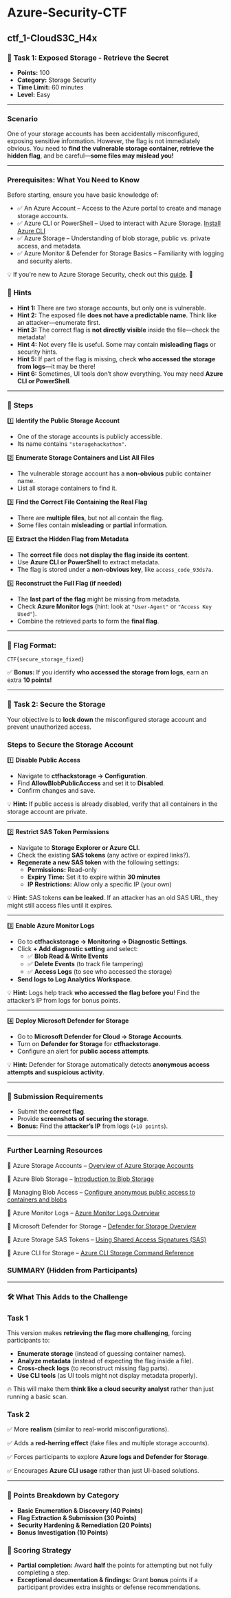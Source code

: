 # Azure-Security-CTF

## ctf_1-CloudS3C_H4x

### 🚀 **Task 1:** Exposed Storage - Retrieve the Secret

- **Points:** 100
- **Category:** Storage Security
- **Time Limit:** 60 minutes
- **Level:** Easy

---

### **Scenario**

One of your storage accounts has been accidentally misconfigured, exposing sensitive information. However, the flag is not immediately obvious. You need to **find the vulnerable storage container, retrieve the hidden flag**, and be careful—**some files may mislead you!**

---

### Prerequisites: What You Need to Know

Before starting, ensure you have basic knowledge of:

- ✅ An Azure Account – Access to the Azure portal to create and manage storage accounts.
- ✅ Azure CLI or PowerShell – Used to interact with Azure Storage. [Install Azure CLI](https://learn.microsoft.com/en-us/cli/azure/install-azure-cli)
- ✅ Azure Storage – Understanding of blob storage, public vs. private access, and metadata.
- ✅ Azure Monitor & Defender for Storage Basics – Familiarity with logging and security alerts.

💡 If you're new to Azure Storage Security, check out this [guide](https://learn.microsoft.com/en-us/azure/storage/blobs/security-recommendations). 🚀

### 🔎 **Hints**

- **Hint 1:** There are two storage accounts, but only one is vulnerable.
- **Hint 2:** The exposed file **does not have a predictable name**. Think like an attacker—enumerate first.
- **Hint 3:** The correct flag is **not directly visible** inside the file—check the metadata!
- **Hint 4:** Not every file is useful. Some may contain **misleading flags** or security hints.
- **Hint 5:** If part of the flag is missing, check **who accessed the storage from logs**—it may be there!
- **Hint 6:** Sometimes, UI tools don’t show everything. You may need **Azure CLI or PowerShell**.

---

### 🎯 **Steps**

1️⃣ **Identify the Public Storage Account**

- One of the storage accounts is publicly accessible.
- Its name contains `"storagehackathon"`.

2️⃣ **Enumerate Storage Containers and List All Files**

- The vulnerable storage account has a **non-obvious** public container name.
- List all storage containers to find it.

3️⃣ **Find the Correct File Containing the Real Flag**

- There are **multiple files**, but not all contain the flag.
- Some files contain **misleading** or **partial** information.

4️⃣ **Extract the Hidden Flag from Metadata**

- The **correct file** does **not display the flag inside its content**.
- Use **Azure CLI or PowerShell** to extract metadata.
- The flag is stored under a **non-obvious key**, like `access_code_93ds7a`.

5️⃣ **Reconstruct the Full Flag (if needed)**

- The **last part of the flag** might be missing from metadata.
- Check **Azure Monitor logs** (hint: look at `"User-Agent"` or `"Access Key Used"`).
- Combine the retrieved parts to form the **final flag**.

---

### 🔑 **Flag Format:**

`CTF{secure_storage_fixed}`

✅ **Bonus:** If you identify **who accessed the storage from logs**, earn an extra **10 points!**

---

### 🚀 **Task 2: Secure the Storage**

Your objective is to **lock down** the misconfigured storage account and prevent unauthorized access.

### **Steps to Secure the Storage Account**

1️⃣ **Disable Public Access**

- Navigate to **ctfhackstorage → Configuration**.
- Find **AllowBlobPublicAccess** and set it to **Disabled**.
- Confirm changes and save.

💡 **Hint:** If public access is already disabled, verify that all containers in the storage account are private.

---

2️⃣ **Restrict SAS Token Permissions**

- Navigate to **Storage Explorer or Azure CLI**.
- Check the existing **SAS tokens** (any active or expired links?).
- **Regenerate a new SAS token** with the following settings:
    - **Permissions:** Read-only
    - **Expiry Time:** Set it to expire within **30 minutes**
    - **IP Restrictions:** Allow only a specific IP (your own)

💡 **Hint:** SAS tokens **can be leaked**. If an attacker has an old SAS URL, they might still access files until it expires.

---

3️⃣ **Enable Azure Monitor Logs**

- Go to **ctfhackstorage → Monitoring → Diagnostic Settings**.
- Click **+ Add diagnostic setting** and select:
    - ✅ **Blob Read & Write Events**
    - ✅ **Delete Events** (to track file tampering)
    - ✅ **Access Logs** (to see who accessed the storage)
- **Send logs to Log Analytics Workspace**.

💡 **Hint:** Logs help track **who accessed the flag before you**! Find the attacker’s IP from logs for bonus points.

---

4️⃣ **Deploy Microsoft Defender for Storage**

- Go to **Microsoft Defender for Cloud → Storage Accounts**.
- Turn on **Defender for Storage** for **ctfhackstorage**.
- Configure an alert for **public access attempts**.

💡 **Hint:** Defender for Storage automatically detects **anonymous access attempts and suspicious activity**.

---

### **🔗 Submission Requirements**

- Submit the **correct flag**.
- Provide **screenshots of securing the storage**.
- **Bonus:** Find the **attacker’s IP** from logs (`+10 points`).

---

### Further Learning Resources

📌 Azure Storage Accounts – [Overview of Azure Storage Accounts](https://learn.microsoft.com/en-us/azure/storage/common/storage-account-overview)

📌 Azure Blob Storage – [Introduction to Blob Storage](https://learn.microsoft.com/en-us/azure/storage/blobs/storage-blobs-introduction)

📌 Managing Blob Access – [Configure anonymous public access to containers and blobs](https://learn.microsoft.com/en-us/azure/storage/blobs/anonymous-read-access-configure?tabs=portal)

📌 Azure Monitor Logs – [Azure Monitor Logs Overview](https://learn.microsoft.com/en-us/azure/azure-monitor/logs/data-platform-logs)

📌 Microsoft Defender for Storage – [Defender for Storage Overview](https://learn.microsoft.com/en-us/azure/defender-for-cloud/defender-for-storage-introduction)

📌 Azure Storage SAS Tokens – [Using Shared Access Signatures (SAS)](https://learn.microsoft.com/en-us/azure/storage/common/storage-sas-overview)

📌 Azure CLI for Storage – [Azure CLI Storage Command Reference](https://learn.microsoft.com/en-us/cli/azure/storage/blob?view=azure-cli-latest)

### SUMMARY (Hidden from Participants)

---

### **🛠️ What This Adds to the Challenge**

### Task 1

This version makes **retrieving the flag more challenging**, forcing participants to:

- **Enumerate storage** (instead of guessing container names).
- **Analyze metadata** (instead of expecting the flag inside a file).
- **Cross-check logs** (to reconstruct missing flag parts).
- **Use CLI tools** (as UI tools might not display metadata properly).

🔥 This will make them **think like a cloud security analyst** rather than just running a basic scan.

### Task 2

✅ More **realism** (similar to real-world misconfigurations).

✅ Adds a **red-herring effect** (fake files and multiple storage accounts).

✅ Forces participants to explore **Azure logs and Defender for Storage**.

✅ Encourages **Azure CLI usage** rather than just UI-based solutions.

---

### **🏅 Points Breakdown by Category**

- **Basic Enumeration & Discovery (40 Points)**
- **Flag Extraction & Submission (30 Points)**
- **Security Hardening & Remediation (20 Points)**
- **Bonus Investigation (10 Points)**

### **🎯 Scoring Strategy**

- **Partial completion:** Award **half** the points for attempting but not fully completing a step.
- **Exceptional documentation & findings:** Grant **bonus** points if a participant provides extra insights or defense recommendations.
